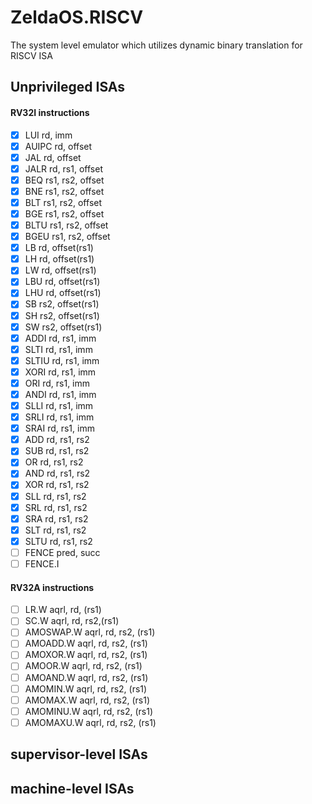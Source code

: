 # ZeldaOS.RISCV
The system level emulator which utilizes dynamic binary translation for RISCV ISA



## Unprivileged ISAs
#### RV32I instructions
- [X] LUI rd, imm
- [X] AUIPC rd, offset
- [X] JAL rd, offset
- [X] JALR rd, rs1, offset
- [X] BEQ rs1, rs2, offset
- [x] BNE rs1, rs2, offset
- [x] BLT rs1, rs2, offset
- [x] BGE rs1, rs2, offset
- [x] BLTU rs1, rs2, offset
- [x] BGEU rs1, rs2, offset
- [x] LB rd, offset(rs1)
- [x] LH rd, offset(rs1)
- [x] LW rd, offset(rs1)
- [x] LBU rd, offset(rs1)
- [x] LHU rd, offset(rs1)
- [x] SB rs2, offset(rs1)
- [x] SH rs2, offset(rs1)
- [x] SW rs2, offset(rs1)
- [x] ADDI rd, rs1, imm
- [x] SLTI rd, rs1, imm
- [x] SLTIU rd, rs1, imm
- [x] XORI rd, rs1, imm
- [x] ORI rd, rs1, imm
- [x] ANDI rd, rs1, imm
- [x] SLLI rd, rs1, imm
- [x] SRLI rd, rs1, imm
- [x] SRAI rd, rs1, imm
- [x] ADD rd, rs1, rs2
- [x] SUB rd, rs1, rs2
- [x] OR rd, rs1, rs2
- [x] AND rd, rs1, rs2
- [x] XOR rd, rs1, rs2
- [x] SLL rd, rs1, rs2
- [x] SRL rd, rs1, rs2
- [x] SRA rd, rs1, rs2
- [x] SLT rd, rs1, rs2
- [x] SLTU rd, rs1, rs2
- [ ] FENCE pred, succ
- [ ] FENCE.I

#### RV32A instructions

- [ ] LR.W aqrl, rd, (rs1)
- [ ] SC.W aqrl, rd, rs2,(rs1)
- [ ] AMOSWAP.W aqrl, rd, rs2, (rs1) 
- [ ] AMOADD.W aqrl, rd, rs2, (rs1) 
- [ ] AMOXOR.W aqrl, rd, rs2, (rs1) 
- [ ] AMOOR.W aqrl, rd, rs2, (rs1) 
- [ ] AMOAND.W aqrl, rd, rs2, (rs1) 
- [ ] AMOMIN.W aqrl, rd, rs2, (rs1) 
- [ ] AMOMAX.W aqrl, rd, rs2, (rs1) 
- [ ] AMOMINU.W aqrl, rd, rs2, (rs1) 
- [ ] AMOMAXU.W aqrl, rd, rs2, (rs1)

## supervisor-level ISAs
## machine-level ISAs
